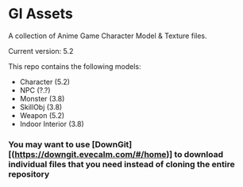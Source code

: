 # GI Assets

A collection of Anime Game Character Model & Texture files.

Current version: 5.2

This repo contains the following models:

- Character (5.2)
- NPC (?.?)
- Monster (3.8)
- SkillObj (3.8)
- Weapon (5.2)
- Indoor Interior (3.8)

### You may want to use [DownGit][(https://downgit.evecalm.com/#/home)] to download individual files that you need instead of cloning the entire repository

